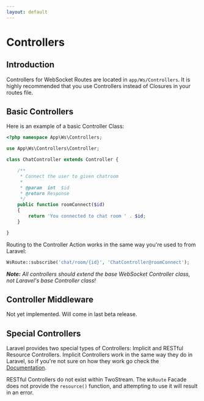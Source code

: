 ```yaml
---
layout: default
---
```


# Controllers
<!-- [[TOC]] -->

## Introduction

Controllers for WebSocket Routes are located in `app/Ws/Controllers`. It is highly recommended that you use Controllers instead of Closures in your routes file.

## Basic Controllers

Here is an example of a basic Controller Class:

```php
<?php namespace App\Ws\Controllers;

use App\Ws\Controllers\Controller;

class ChatController extends Controller {

    /**
     * Connect the user to given chatroom
     *
     * @param  int  $id
     * @return Response
     */
    public function roomConnect($id)
    {
        return 'You connected to chat room ' . $id;
    }

}
```

Routing to the Controller Action works in the same way you're used to from Laravel:

```php
WsRoute::subscribe('chat/room/{id}', 'ChatController@roomConnect');
```

_**Note:** All controllers should extend the base WebSocket Controller class, not Laravel's base Controller class!_

## Controller Middleware

Not yet implemented. Will come in last beta release.

## Special Controllers

Laravel provides two special types of Controllers: Implicit and RESTful Resource Controllers. Implicit Controllers work in the same way they do in Laravel, so if you're not sure on how they work go check the [Documentation](http://laravel.com/docs/5.0/controllers#implicit-controllers).

RESTful Controllers do not exist within TwoStream. The `WsRoute` Facade does not provide the `resource()` function, and attempting to use it will result in an error.
